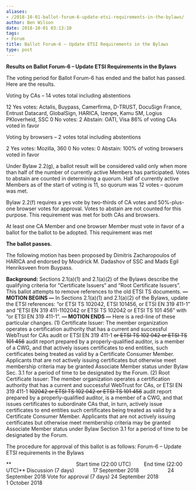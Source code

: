 ```yaml
---
aliases:
- /2018-10-01-ballot-forum-6-update-etsi-requirements-in-the-bylaws/
author: Ben Wilson
date: 2018-10-01 03:13:10
tags:
- Forum
title: Ballot Forum-6 – Update ETSI Requirements in the Bylaws
type: post
---
```


**Results on Ballot Forum-6 – Update ETSI Requirements in the Bylaws**

The voting period for Ballot Forum-6 has ended and the ballot has passed. Here are the results.

Voting by CAs – 14 votes total including abstentions

12 Yes votes: Actalis, Buypass, Camerfirma, D-TRUST, DocuSign France, Entrust Datacard, GlobalSign, HARICA, Izenpe, Kamu SM, Logius PKIoverheid, SSC
0 No votes:
2 Abstain: OATI, Visa
86% of voting CAs voted in favor

Voting by browsers – 2 votes total including abstentions

2 Yes votes: Mozilla, 360
0 No votes:
0 Abstain:
100% of voting browsers voted in favor

Under Bylaw 2.2(g), a ballot result will be considered valid only when more than half of the number of currently active Members has participated. Votes to abstain are counted in determining a quorum. Half of currently active Members as of the start of voting is 11, so quorum was 12 votes – quorum was met.

Bylaw 2.2(f) requires a yes vote by two-thirds of CA votes and 50%-plus-one browser votes for approval. Votes to abstain are not counted for this purpose. This requirement was met for both CAs and browsers.

At least one CA Member and one browser Member must vote in favor of a ballot for the ballot to be adopted. This requirement was met

**The ballot passes.**

The following motion has been proposed by Dimitris Zacharopoulos of HARICA and endorsed by Moudrick M. Dadashov of SSC and Mads Egil Henriksveen from Buypass.

**Background:**
Sections 2.1(a)(1) and 2.1(a)(2) of the Bylaws describe the qualifying criteria for “Certificate Issuers” and “Root Certificate Issuers”. This ballot attempts to remove references to the old ETSI TS documents.
**— MOTION BEGINS —**
In Sections 2.1(a)(1) and 2.1(a)(2) of the Bylaws, update the ETSI references:
“or ETSI TS 102042, ETSI 101456, or ETSI EN 319 411-1” and “ETSI EN 319 411-1102042 or ETSI TS 102042 or ETSI TS 101 456” with “or ETSI EN 319 411-1”.
**— MOTION ENDS —**
Here is a red-line of these particular changes.
(1) Certificate Issuer: The member organization operates a certification authority that has a current and successful WebTrust for CAs audit or ETSI EN 319 411-1 ~~or ETSI TS 102 042 or ETSI TS 101 456~~ audit report prepared by a properly-qualified auditor, is a member of a CWG, and that actively issues certificates to end entities, such certificates being treated as valid by a Certificate Consumer Member. Applicants that are not actively issuing certificates but otherwise meet membership criteria may be granted Associate Member status under Bylaw Sec. 3.1 for a period of time to be designated by the Forum.
(2) Root Certificate Issuer: The member organization operates a certification authority that has a current and successful WebTrust for CAs, or ETSI EN 319 411-1 ~~102042 or ETSI TS 102 042 or ETSI TS 101 456~~ audit report prepared by a properly-qualified auditor, is a member of a CWG, and that issues certificates to subordinate CAs that, in turn, actively issue certificates to end entities such certificates being treated as valid by a Certificate Consumer Member. Applicants that are not actively issuing certificates but otherwise meet membership criteria may be granted Associate Member status under Bylaw Section 3.1 for a period of time to be designated by the Forum.

The procedure for approval of this ballot is as follows:
Forum-6 – Update ETSI requirements in the Bylaws

**                                             Start time (22:00 UTC)         End time (22:00 UTC)**
Discussion (7 days)             17 September 2018                    24 September 2018
Vote for approval (7 days) 24 September 2018                       1 October 2018